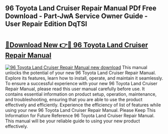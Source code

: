 ## 96 Toyota Land Cruiser Repair Manual PDf Free Download - Part-JwA Service Owner Guide - User Repair Edition DqTSI

# <h2><a href="http://bc52980.oget.top/?id=96+Toyota+Land+Cruiser+Repair+Manual">🔗Download New 👉🔴 96 Toyota Land Cruiser Repair Manual</a></h2>

[![96 Toyota Land Cruiser Repair Manual new download](https://i.imgur.com/5g1atiW.png)](http://bc52980.oget.top/?id=96+Toyota+Land+Cruiser+Repair+Manual)
This manual unlocks the potential of your new 96 Toyota Land Cruiser Repair Manual. Explore its features, learn how to install, operate, and maintain it seamlessly. To ensure a successful experience with your new 96 Toyota Land Cruiser Repair Manual, please read this user manual carefully before use. It contains essential information on product setup, operation, maintenance, and troubleshooting, ensuring that you are able to use the product effectively and efficiently. Experience the efficiency of list of features while using your new 96 Toyota Land Cruiser Repair Manual. Please Keep This Information for Future Reference 96 Toyota Land Cruiser Repair Manual. This manual will be your reliable guide to using your new product effectively.
